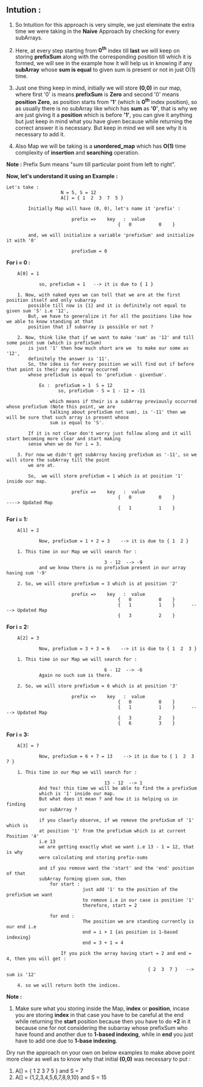 ## Intution :
1. So Intuition for this approach is very simple, we just eleminate the extra time we were taking in the **Naive** Approach by checking 
    for every subArrays.<br>

2. Here, at every step starting from **0<sup>th</sup>** index till **last** we will keep on storing **prefixSum** along with the 
    corresponding position till which it is formed, we will see in the example how it will help us in knowing if any **subArray** whose **sum
    is equal** to given sum is present or not in just O(1) time.

3. Just one thing keep in mind, initially we will store **(0,0)** in our map, where first '0' is means **prefixSum** is **Zero** and second '0' means
    **position Zero**, as position starts from **'1'** (which is **0<sup>th</sup>** index position), so as usually there is no subArray like which 
    has **sum** as **'0'**, that is why we are just giving it a **position** which is before **'1'**, you can give it anything but just keep in mind 
    what you have given because while returning the correct answer it is necessary.
    But keep in mind we will see why it is necessary to add it.

4. Also Map we will be taking is a **unordered_map** which has **O(1)** time complexity of **insertion** and **searching** operation.

**Note :** Prefix Sum means "sum till particular point from left to right".

**Now, let's understand it using an Example :**
```
Let's take :
                    N = 5, S = 12   
                    A[] = { 1  2  3  7  5 }

        Initially Map will have (0, 0), let's name it 'prefix' :

                        prefix =>    key   :  value     
                                         {   0          0    } 

        and, we will initialize a variable 'prefixSum' and initialize it with '0'

                        prefixSum = 0
``` 

**For i = 0 :**
```
    A[0] = 1

            so, prefixSum = 1   --> it is due to { 1 }
    
    1. Now, with naked eyes we can tell that we are at the first position itself and only subarray 
        possible till now is {1} and it is definitely not equal to given sum 'S' i.e '12',
        But, we have to generalize it for all the positions like how we able to know standing at that
        position that if subarray is possible or not ?
    
    2. Now, think like that if we want to make 'sum' as '12' and till some point sum (which is prefixSum)
        is just '1' then how much short are we  to make our some as '12',
        definitely the answer is '11'.
        So, the idea is for every position we will find out if before that point is their any subArray occurred
        whose prefixSum is equal to 'prefixSum - givenSum'.

            Ex :  prefixSum = 1  S = 12
                   so, prefixSum - S = 1 - 12 = -11 
                
                which means if their is a subArray previously occurred whose prefixSum (Note this point, we are
                talking about prefixSum not sum), is '-11' then we will be sure that such array is present whose
                sum is equal to 'S'.
    
        If it is not clear don't worry just follow along and it will start becoming more clear and start making 
        sense when we do for i = 3. 

    3. For now we didn't get subArray having prefixSum as '-11', so we will store the subArray till the point
        we are at.

        So,  we will store prefixSum = 1 which is at position '1' inside our map.
    
                        prefix =>    key   :  value       
                                         {   0          0    }        ----> Updated Map 
                                         {   1          1    }
```

**For i = 1:**
```
    A[1] = 2

            Now, prefixSum = 1 + 2 = 3    --> it is due to { 1  2 }
    
    1. This time in our Map we will search for :
                    
                                    3 - 12  --> -9 
            and we know there is no prefixSum present in our array having sum '-9'
            
    2. So, we will store prefixSum = 3 which is at position '2'
    
                        prefix =>    key   :  value       
                                         {   0          0    }        
                                         {   1          1    }      ----> Updated Map
                                         {   3          2    }
```

**For i = 2:**
```
    A[2] = 3

            Now, prefixSum = 3 + 3 = 6    --> it is due to { 1  2  3 }
    
    1. This time in our Map we will search for :
                    
                                    6 - 12  --> -6
            Again no such sum is there.
            
    2. So, we will store prefixSum = 6 which is at position '3'
    
                        prefix =>    key   :  value       
                                         {   0          0    }        
                                         {   1          1    }      ----> Updated Map
                                         {   3          2    }
                                         {   6          3    }
```

**For i = 3:**
```
    A[3] = 7

            Now, prefixSum = 6 + 7 = 13    --> it is due to { 1  2  3  7 }
    
    1. This time in our Map we will search for :
                    
                                    13 - 12  --> 1
            And Yes! this time we will be able to find the a prefixSum 
            which is '1' inside our map.
            But what does it mean ? and how it is helping us in finding 
            our subArray ?  

            if you clearly observe, if we remove the prefixSum of '1' which is
            at position '1' from the prefixSum which is at current Position '4'
            i.e 13 
            we are getting exactly what we want i.e 13 - 1 = 12, that is why
            were calculating and storing prefix-sums

            and if you remove want the 'start' and the 'end' position of that
            subArray forming given sum, then 
                for start :
                            just add '1' to the position of the prefixSum we want 
                            to remove i.e in our case is position '1' 
                            therefore, start = 2
                
                for end :
                            The position we are standing currently is our end i.e
                            end = i + 1 {as position is 1-based indexing}
                            end = 3 + 1 = 4

                    If you pick the array having start = 2 and end = 4, then you will get :

                                                    { 2  3  7 }   --> sum is '12'

    4. so we will return both the indices.
```

**Note :** 
1. Make sure what you storing inside the Map, **index** or **position**, incase you are storing **index** in that case you 
    have to be careful at the end while returning the **start** position because then you have to do **+2** in it because 
    one for not considering the subarray whose prefixSum who have found and another due to **1-based indexing**, while
    in **end** you just have to add one due to **1-base indexing**.


Dry run the approach on your own on below examples to make above point more clear as well as to know why that initial
**(0,0)** was necessary to put :
1. A[] = { 1  2  3  7  5 }  and S = 7
2. A[] = {1,2,3,4,5,6,7,8,9,10} and S = 15
